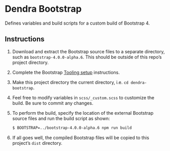 # Dendra Bootstrap

Defines variables and build scripts for a custom build of Bootstrap 4.


## Instructions

1. Download and extract the Bootstrap source files to a separate directory, such as `bootstrap-4.0.0-alpha.6`. This should be outside of this repo’s project directory.

2. Complete the Bootstrap [Tooling setup](http://v4-alpha.getbootstrap.com/getting-started/build-tools/#tooling-setup) instructions.

3. Make this project directory the current directory, i.e. `cd dendra-bootstrap`.

4. Feel free to modify variables in `scss/_custom.scss` to customize the build. Be sure to commit any changes.

5. To perform the build, specify the location of the external Bootstrap source files and run the build script as shown:

	```bash
	$ BOOTSTRAP=../bootstrap-4.0.0-alpha.6 npm run build
	```

6. If all goes well, the compiled Bootstrap files will be copied to this project’s `dist` directory.
